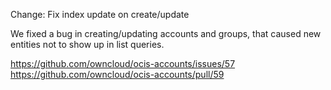 Change: Fix index update on create/update

We fixed a bug in creating/updating accounts and groups, that caused new entities not to show up in list queries.

https://github.com/owncloud/ocis-accounts/issues/57
https://github.com/owncloud/ocis-accounts/pull/59
